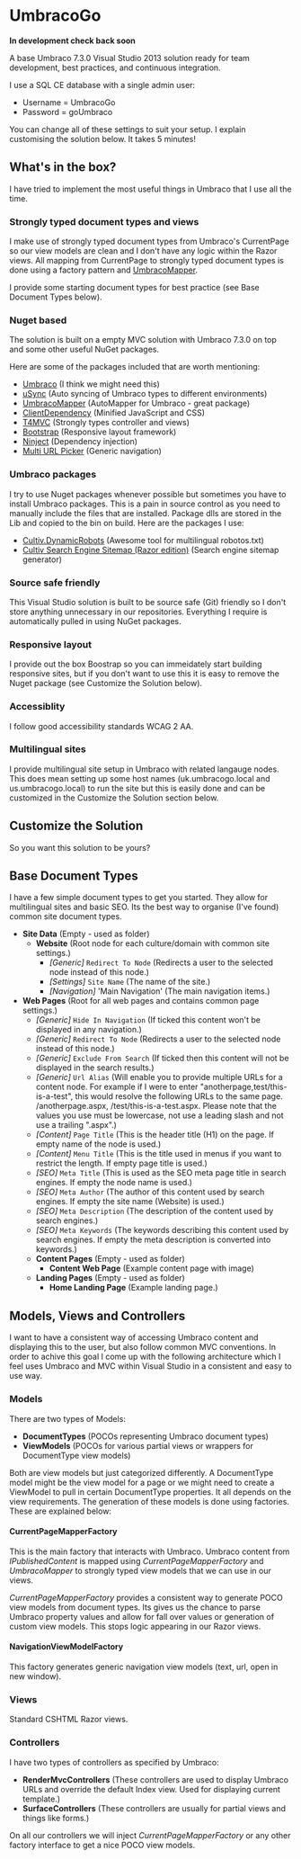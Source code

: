 # UmbracoGo

**In development check back soon**

A base Umbraco 7.3.0 Visual Studio 2013 solution ready for team development, best practices, and continuous integration.

I use a SQL CE database with a single admin user:

- Username = UmbracoGo
- Password = goUmbraco

You can change all of these settings to suit your setup. I explain customising the solution below. It takes 5 minutes!

## What's in the box?
I have tried to implement the most useful things in Umbraco that I use all the time.

### Strongly typed document types and views
I make use of strongly typed document types from Umbraco's CurrentPage so our view models are clean and I don't have any logic within the Razor views. All mapping from CurrentPage to strongly typed document types is done using a factory pattern and [UmbracoMapper](https://github.com/AndyButland/UmbracoMapper).

I provide some starting document types for best practice (see  Base Document Types below).

### Nuget based
The solution is built on a empty MVC solution with Umbraco 7.3.0 on top and some other useful NuGet packages. 

Here are some of the packages included that are worth mentioning:

- [Umbraco](https://github.com/umbraco/Umbraco-CMS/) (I think we might need this)
- [uSync](https://github.com/KevinJump/jumps.umbraco.usync) (Auto syncing of Umbraco types to different environments)
- [UmbracoMapper](https://github.com/AndyButland/UmbracoMapper) (AutoMapper for Umbraco - great package)
- [ClientDependency](https://github.com/Shazwazza/ClientDependency) (Minified JavaScript and CSS)
- [T4MVC](https://github.com/T4MVC/T4MVC) (Strongly types controller and views)
- [Bootstrap](http://getbootstrap.com/) (Responsive layout framework)
- [Ninject](https://github.com/ninject/ninject) (Dependency injection)
- [Multi URL Picker](https://www.nuget.org/packages/RJP.UmbracoMultiUrlPicker) (Generic navigation)

### Umbraco packages
I try to use Nuget packages whenever possible but sometimes you have to install Umbraco packages. This is a pain in source control as you need to manually include the files that are installed. Package dlls are stored in the Lib and copied to the bin on build. Here are the packages I use:

- [Cultiv.DynamicRobots](https://our.umbraco.org/projects/website-utilities/cultiv-dynamicrobots/)  (Awesome tool for multilingual robotos.txt)
- [Cultiv Search Engine Sitemap (Razor edition)](https://our.umbraco.org/projects/website-utilities/cultiv-search-engine-sitemap/) (Search engine sitemap generator)

### Source safe friendly
This Visual Studio solution is built to be source safe (Git) friendly so I don't store anything unnecessary in our repositories. Everything I require is automatically pulled in using NuGet packages.

### Responsive layout
I provide out the box Boostrap so you can immeidately start building responsive sites, but if you don't want to use this it is easy to remove the Nuget package (see Customize the Solution below).

### Accessiblity
I follow good accessibility standards WCAG 2 AA.

### Multilingual sites
I provide multilingual site setup in Umbraco with related langauge nodes. This does mean setting up some host names (uk.umbracogo.local and us.umbracogo.local) to run the site but this is easily done and can be customized in the Customize the Solution section below.

## Customize the Solution
So you want this solution to be yours?

## Base Document Types
I have a few simple document types to get you started. They allow for multilingual sites and basic SEO. Its the best way to organise (I've found) common site document types.

- **Site Data** (Empty - used as folder)
  - **Website** (Root node for each culture/domain with common site settings.)
    - *[Generic]* `Redirect To Node` (Redirects a user to the selected node instead of this node.)
    - *[Settings]* `Site Name` (The name of the site.)
    - *[Navigation]* 'Main Navigation' (The main navigation items.)
- **Web Pages** (Root for all web pages and contains common page settings.)
  - *[Generic]* `Hide In Navigation` (If ticked this content won't be displayed in any navigation.)
  - *[Generic]* `Redirect To Node` (Redirects a user to the selected node instead of this node.)
  - *[Generic]* `Exclude From Search` (If ticked then this content will not be displayed in the search results.)
  - *[Generic]* `Url Alias` (Will enable you to provide multiple URLs for a content node. For example if I were to enter "anotherpage,test/this-is-a-test", this would resolve the following URLs to the same page. /anotherpage.aspx, /test/this-is-a-test.aspx. Please note that the values you use must be lowercase, not use a leading slash and not use a trailing ".aspx".)
  - *[Content]* `Page Title` (This is the header title (H1) on the page. If empty name of the node is used.)
  - *[Content]* `Menu Title` (This is the title used in menus if you want to restrict the length. If empty page title is used.)
  - *[SEO]* `Meta Title` (This is used as the SEO meta page title in search engines. If empty the node name is used.)
  - *[SEO]* `Meta Author` (The author of this content used by search engines. If empty the site name (Website) is used.)
  - *[SEO]* `Meta Description` (The description of the content used by search engines.)
  - *[SEO]* `Meta Keywords` (The keywords describing this content used by search engines. If empty the meta description is converted into keywords.)
  - **Content Pages** (Empty - used as folder)
    - **Content Web Page** (Example content page with image)
  - **Landing Pages** (Empty - used as folder)
    - **Home Landing Page** (Example landing page.)

## Models, Views and Controllers
I want to have a consistent way of accessing Umbraco content and displaying this to the user, but also follow common MVC conventions. In order to achive this goal I come up with the following architecture which I feel uses Umbraco and MVC within Visual Studio in a consistent and easy to use way.

### Models
There are two types of Models: 
	
- **DocumentTypes** (POCOs representing Umbraco document types)
- **ViewModels** (POCOs for various partial views or wrappers for DocumentType view models)

Both are view models but just categorized differently. A DocumentType model might be the view model for a page or we might need to create a ViewModel to pull in certain DocumentType properties. It all depends on the view requirements. The generation of these models is done using factories. These are explained below:

#### CurrentPageMapperFactory
This is the main factory that interacts with Umbraco. Umbraco content from _IPublishedContent_ is mapped using _CurrentPageMapperFactory_ and _UmbracoMapper_ to strongly typed view models that we can use in our views. 

_CurrentPageMapperFactory_ provides a consistent way to generate POCO view models from document types. Its gives us the chance to parse Umbraco property values and allow for fall over values or generation of custom view models. This stops logic appearing in our Razor views.

#### NavigationViewModelFactory
This factory generates generic navigation view models (text, url, open in new window).

### Views
Standard CSHTML Razor views.

### Controllers
I have two types of controllers as specified by Umbraco:

- **RenderMvcControllers** (These controllers are used to display Umbraco URLs and override the default Index view. Used for displaying current template.)
- **SurfaceControllers** (These controllers are usually for partial views and things like forms.)

On all our controllers we will inject _CurrentPageMapperFactory_ or any other factory interface to get a nice POCO view models. 